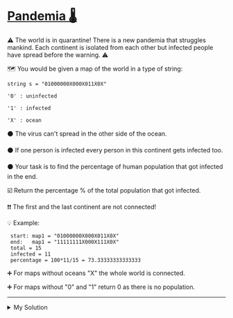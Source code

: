# [Pandemia 🌡️](https://www.codewars.com/kata/5e2596a9ad937f002e510435)

⚠️ The world is in quarantine! There is a new pandemia that struggles mankind. Each continent is isolated from each
other but infected people have spread before the warning. ⚠️

🗺️ You would be given a map of the world in a type of string:

    string s = "01000000X000X011X0X"

    '0' : uninfected

    '1' : infected

    'X' : ocean

⚫ The virus can't spread in the other side of the ocean.

⚫ If one person is infected every person in this continent gets infected too.

⚫ Your task is to find the percentage of human population that got infected in the end.

☑️ Return the percentage % of the total population that got infected.

❗❗ The first and the last continent are not connected!

💡 Example:

     start: map1 = "01000000X000X011X0X"
     end:   map1 = "11111111X000X111X0X"
     total = 15
     infected = 11
     percentage = 100*11/15 = 73.33333333333333

➕ For maps without oceans "X" the whole world is connected.

➕ For maps without "0" and "1" return 0 as there is no population.

---

<details><summary>My Solution</summary>

```js
function infected(s) {
  if (!s.includes("0") && !s.includes("1")) return 0;

  let continents = s.split("X");
  let totalPopulation = continents.join("").length;
  let infectedPopulation = continents
    .filter((c) => c.includes("1"))
    .join("").length;

  return (infectedPopulation / totalPopulation) * 100;
}
```

</details>
